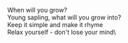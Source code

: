 When will you grow?\
Young sapling, what will you grow into?\
Keep it simple and make it rhyme\
Relax yourself - don't lose your mind\